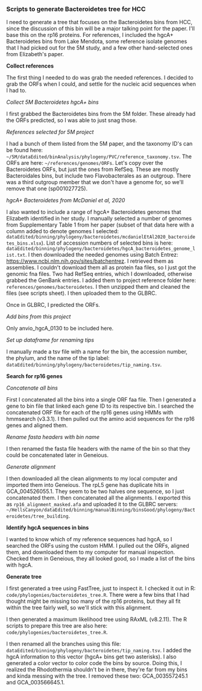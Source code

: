 ### Scripts to generate Bacteroidetes tree for HCC

I need to generate a tree that focuses on the Bacteroidetes bins from HCC, since the discussion of this bin will be a major talking point for the paper.
I'll base this on the rp16 proteins.
For references, I included the hgcA+ Bacteroidetes bins from Lake Mendota, some reference isolate genomes that I had picked out for the 5M study, and a few other hand-selected ones from Elizabeth's paper.


**Collect references**

The first thing I needed to do was grab the needed references.
I decided to grab the ORFs when I could, and settle for the nucleic acid sequences when I had to.


*Collect 5M Bacteroidetes hgcA+ bins*

I first grabbed the Bacteroidetes bins from the 5M folder.
These already had the ORFs predicted, so I was able to just snag those.

*References selected for 5M project*

I had a bunch of them listed from the 5M paper, and the taxonomy ID's can be found here: `~/5M/dataEdited/binAnalysis/phylogeny/PVC/reference_taxonomy.tsv`.
The ORFs are here: `~/references/genomes/ORFs`.
Let's copy over the Bacteroidetes ORFs, but just the ones from RefSeq.
These are mostly Bacteroidales bins, but include two Flavobacterales as an outgroup.
There was a third outgroup member that we don't have a genome for, so we'll remove that one (sp001027725).

*hgcA+ Bacteroidetes from McDaniel et al, 2020*

I also wanted to include a range of hgcA+ Bacteroidetes genomes that Elizabeth identified in her study.
I manually selected a number of genomes from Supplementary Table 1 from her paper (subset of that data here with a column added to denote genomes I selected: `dataEdited/binning/phylogeny/bacteroidetes/mcdanielEtAl2020_bacteroidetes_bins.xlsx`).
List of accession numbers of selected bins is here: `dataEdited/binning/phylogeny/bacteroidetes/hgcA_bacteroidetes_genome_list.txt`.
I then downloaded the needed genomes using Batch Entrez: https://www.ncbi.nlm.nih.gov/sites/batchentrez.
I retrieved them as assemblies.
I couldn't download them all as protein faa files, so I just got the genomic fna files.
Two had RefSeq entries, which I downloaded, otherwise grabbed the GenBank entries.
I added them to project reference folder here: `references/genomes/bacteroidetes`.
I then unzipped them and cleaned the files (see scripts sheet).
I then uploaded them to the GLBRC.

Once in GLBRC, I predicted the ORFs.

*Add bins from this project*

Only anvio_hgcA_0130 to be included here.


*Set up dataframe for renaming tips*

I manually made a tsv file with a name for the bin, the accession number, the phylum, and the name of the tip label: `dataEdited/binning/phylogeny/bacteroidetes/tip_naming.tsv`.



**Search for rp16 genes**

*Concatenate all bins*

First I concatenated all the bins into a single ORF faa file.
Then I generated a gene to bin file that linked each gene ID to its respective bin.
I searched the concatenated ORF file for each of the rp16 genes using HMMs with hmmsearch (v3.3.1).
I then pulled out the amino acid sequences for the rp16 genes and aligned them.

*Rename fasta headers with bin name*

I then renamed the fasta file headers with the name of the bin so that they could be concatenated later in Geneious.

*Generate alignment*

I then downloaded all the clean alignments to my local computer and imported them into Geneious.
The rpL5 gene has duplicate hits in GCA_004526055.1.
They seem to be two halves one sequence, so I just concatenated them.
I then concatenated all the alignments.
I exported this as `rp16_alignment_masked.afa` and uploaded it to the GLBRC servers: `~/HellsCanyon/dataEdited/binning/manualBinning/binsGood/phylogeny/Bacteroidetes/tree_building`.


**Identify hgcA sequences in bins**

I wanted to know which of my reference sequences had hgcA, so I searched the ORFs using the custom HMM.
I pulled out the ORFs, aligned them, and downloaded them to my computer for manual inspection.
Checked them in Geneious, they all looked good, so I made a list of the bins with hgcA.


**Generate tree**

I first generated a tree using FastTree, just to inspect it.
I checked it out in R: `code/phylogenies/bacteroidetes_tree.R`.
There were a few bins that I had thought might be missing too many of the rp16 proteins, but they all fit within the tree fairly well, so we'll stick with this alignment.

I then generated a maximum likelihood tree using RAxML (v8.2.11).
The R scripts to prepare this tree are also here: `code/phylogenies/bacteroidetes_tree.R`.

I then renamed all the branches using this file: `dataEdited/binning/phylogeny/bacteroidetes/tip_naming.tsv`.
I added the hgcA information to this vector (hgcA+ bins get two asterisks).
I also generated a color vector to color code the bins by source.
Doing this, I realized the Rhodothermia shouldn't be in there, they're far from my bins and kinda messing with the tree.
I removed these two: GCA_003557245.1 and GCA_003566645.1.
